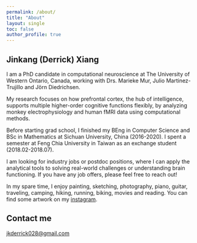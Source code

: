 ```yaml
---
permalink: /about/
title: "About"
layout: single
toc: false
author_profile: true
---
```


## Jinkang (Derrick) Xiang

I am a PhD candidate in computational neuroscience at The University of Western Ontario, Canada, working with Drs. Marieke Mur, Julio Martinez-Trujillo and Jörn Diedrichsen. 

My research focuses on how prefrontal cortex, the hub of intelligence, supports multiple higher-order cognitive functions flexibly, by analyzing monkey electrophysiology and human fMRI data using computational methods.   

Before starting grad school, I finished my BEng in Computer Science and BSc in Mathematics at Sichuan University, China (2016-2020). I spent a semester at Feng Chia University in Taiwan as an exchange student (2018.02-2018.07). 

I am looking for industry jobs or postdoc positions, where I can apply the analytical tools to solving real-world challenges or understanding brain functioning. If you have any job offers, please feel free to reach out! 

In my spare time, I enjoy painting, sketching, photography, piano, guitar, traveling, camping, hiking, running, biking, movies and reading. You can find some artwork on my [instagram](https://www.instagram.com/jkderrick028/). 


## Contact me

[jkderrick028@gmail.com](mailto:jkderrick028@gmail.com)



